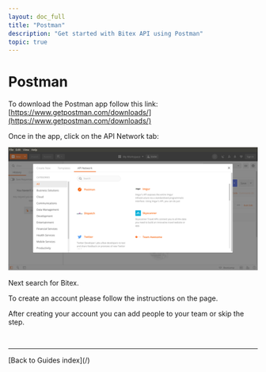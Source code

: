 ```yaml
---
layout: doc_full
title: "Postman"
description: "Get started with Bitex API using Postman"
topic: true
---
```

# Postman

To download the Postman app follow this link: [https://www.getpostman.com/downloads/](https://www.getpostman.com/downloads/)

Once in the app, click on the API Network tab:

![ApiNetworkSearch](/assets/images/ApiNetworkSearch.png)

Next search for Bitex.

To create an account please follow the instructions on the page.

After creating your account you can add people to your team or skip the step.

<br/>
<hr/>
[Back to Guides index](/)